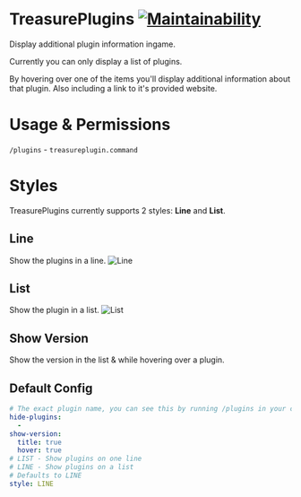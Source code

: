 # TreasurePlugins [![Maintainability](https://api.codeclimate.com/v1/badges/26b1a23d46543e44f59f/maintainability)](https://codeclimate.com/github/TreasureIslandMC/TreasurePlugins/maintainability)
 
Display additional plugin information ingame.

Currently you can only display a list of plugins.

By hovering over one of the items you'll display additional information about that plugin.
Also including a link to it's provided website.


# Usage & Permissions

`/plugins` - `treasureplugin.command`

# Styles
TreasurePlugins currently supports 2 styles: **Line** and **List**.

## Line
Show the plugins in a line.
![Line](https://puu.sh/GnnKk/407d4ce648.gif)
## List
Show the plugin in a list.
![List](https://puu.sh/GnnKl/1dbecab922.gif)

## Show Version
Show the version in the list & while hovering over a plugin.

## Default Config
```yaml
# The exact plugin name, you can see this by running /plugins in your console.
hide-plugins:
  -
show-version:
  title: true
  hover: true
# LIST - Show plugins on one line
# LINE - Show plugins on a list
# Defaults to LINE
style: LINE
```
